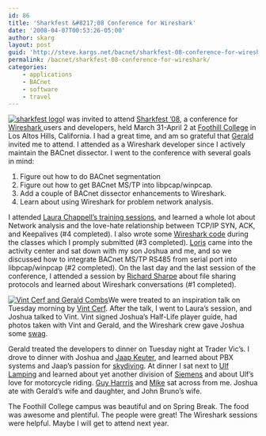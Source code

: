 ```yaml
---
id: 86
title: 'Sharkfest &#8217;08 Conference for Wireshark'
date: '2008-04-07T00:53:26-05:00'
author: skarg
layout: post
guid: 'http://steve.kargs.net/bacnet/sharkfest-08-conference-for-wireshark/'
permalink: /bacnet/sharkfest-08-conference-for-wireshark/
categories:
    - applications
    - BACnet
    - software
    - travel
---
```


[![sharkfest logo](http://steve.kargs.net/wp-content/uploads/2008/sharkfest08.gif)](http://steve.kargs.net/wp-content/uploads/2008/sharkfest08.gif)I was invited to attend [Sharkfest ’08](http://www.cacetech.com/SHARKFEST.08/), a conference for [Wireshark ](http://wireshark.org/)users and developers, held March 31-April 2 at [Foothill College](http://www.foothill.fhda.edu/) in Los Altos Hills, California. I had a great time, and am so grateful that [Gerald](http://en.wikipedia.org/wiki/Gerald_Combs) invited me to attend. I attended as a Wireshark developer since I actively maintain the BACnet dissector. I went to the conference with several goals in mind:

1. Figure out how to do BACnet segmentation
2. Figure out how to get BACnet MS/TP into libpcap/winpcap.
3. Add a couple of BACnet dissector enhancements to Wireshark.
4. Learn about using Wireshark for problem network analysis.

I attended [Laura Chappell’s training sessions](http://www.wiresharktraining.com/), and learned a whole lot about Network analysis and the love-hate relationship between TCP/IP SYN, ACK, and Keepalives (#4 completed). I also wrote some [Wireshark code](http://bugs.wireshark.org/bugzilla/show_bug.cgi?id=2404) during the classes which I promply submitted (#3 completed). [Loris](http://www.linkedin.com/pub/2/309/5b5) came into the activity center and sat down with my son Joshua and me, and so we discussed how to integrate BACnet MS/TP RS485 from serial port into libpcap/winpcap (#2 completed). On the last day and the last session of the conference, I attended a session by [Richard Sharpe](http://www.richardsharpe.com/) about file sharing protocols and learned about Wireshark conversations (#1 completed).

[![Vint Cerf and Gerald Combs](http://steve.kargs.net/wp-content/uploads/2008/.thumbs/.Vint_Gerald.jpg "Vint Cerf and Gerald Combs")](http://steve.kargs.net/wp-content/uploads/2008/Vint_Gerald.jpg)We were treated to an inspiration talk on Tuesday morning by [Vint Cerf](http://en.wikipedia.org/wiki/Vinton_Cerf). After the talk, I went to Laura’s session, and Joshua talked to Vint. Vint signed Joshua’s Half-Life player guide, had photos taken with Vint and Gerald, and the Wireshark crew gave Joshua some [swag](http://en.wikipedia.org/wiki/Promotional_item).

Gerald treated the developers to dinner on Tuesday night at Trader Vic’s. I drove to dinner with Joshua and [Jaap Keuter](http://www.linkedin.com/in/jaapkeuter), and learned about PBX systems and Jaap’s passion for [skydiving](http://www.xs4all.nl/~skydiver/). At dinner I sat next to [Ulf Lamping](http://wiki.wireshark.org/UlfLamping) and learned about yet another division of [Siemens](http://siemens.com/) and about Ulf’s love for motorcycle riding. [Guy Harrris](mailto:guy@alum.mit.edu) and [Mike](http://weblogs.java.net/blog/bondolo/) sat across from me. Joshua ate with Gerald’s wife and daughter, and John Bruno’s wife.

The Foothill College campus was beautiful and on Spring Break. The food was awesome and plentiful. The people were great! The Wireshark sessions were helpful. Maybe I will get to attend next year.